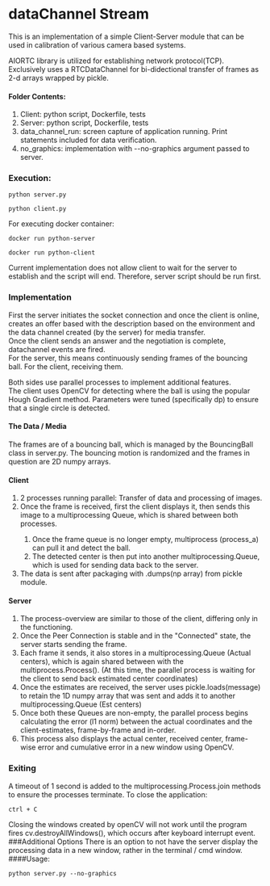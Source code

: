 dataChannel Stream
===

This is an implementation of a simple Client-Server module that can be used in calibration of various camera based systems.

AIORTC library is utilized for establishing network protocol(TCP). Exclusively uses a RTCDataChannel for bi-didectional transfer of frames as 2-d arrays wrapped by pickle.


#### Folder Contents:

<ol> 
<li>Client: python script, Dockerfile, tests</li>
<li>Server: python script, Dockerfile, tests</li>
<li>data_channel_run: screen capture of application running. Print statements
included for data verification.</li>
<li>no_graphics: implementation with --no-graphics argument passed to server.</li>
</ol>

### Execution:
```
python server.py
```
```
python client.py
```
For executing docker container:

```
docker run python-server
```
```
docker run python-client
```

Current implementation does not allow client to wait for the server to establish and the script will end.
Therefore, server script should be run first.

### Implementation
First the server initiates the socket connection and once the client
is online, creates an offer based with the description based on the environment and the
data channel created (by the server) for media transfer.\
Once the client sends an answer and the negotiation is complete, datachannel events are
fired.\
For the server, this means continuously sending frames of the bouncing ball.
For the client, receiving them.

Both sides use parallel processes to implement additional features.\
The client uses OpenCV for 
detecting where the ball is using the popular Hough Gradient method. 
Parameters were tuned (specifically dp) to ensure that a single circle is detected.

#### The Data / Media
<p>The frames are of a bouncing ball, which is managed by the BouncingBall class in server.py. 
The bouncing motion is randomized and the frames in question are 2D numpy arrays.</p>

#### Client
<ol>
<li>2 processes running parallel: Transfer of data and processing of images.</li>
<li>Once the frame is received, first the client displays it, then sends this image to a multiprocessing Queue, which is shared between
both processes.</li>
        <ol>
<li>Once the frame queue is no longer empty, multiprocess (process_a) can pull it and detect the ball.</li>
<li>The detected center is then put into another multiprocessing.Queue, which is used for sending data
back to the server.</li></ol>
<li> The data is sent after packaging with .dumps(np array) from pickle module.</li>
</ol>

#### Server
<ol>
<li>The process-overview are similar to those of the client, differing only in the functioning.</li>
<li>Once the Peer Connection is stable and in the "Connected" state, the server starts sending the frame.</li>
<li>Each frame it sends, it also stores in a multiprocessing.Queue (Actual centers), which is again shared between 
with the multiprocess.Process(). (At this time, the parallel process is waiting
for the client to send back estimated center coordinates)</li>
<li>Once the estimates are received, the server uses pickle.loads(message) to retain the 1D numpy array that was sent
and adds it to another multiprocessing.Queue (Est centers)</li>
<li>Once both these Queues are non-empty, the parallel process begins calculating the error (l1 norm)
between the actual coordinates and the client-estimates, frame-by-frame and in-order.</li>
<li>This process also displays the actual center, received center, frame-wise error and cumulative error
in a new window using OpenCV.</li>
</ol>

### Exiting
A timeout of 1 second is added to the multiprocessing.Process.join methods to ensure the processes terminate.
To close the application:
```
ctrl + C
```
Closing the windows created by openCV will not work until the program fires cv.destroyAllWindows(), 
which occurs after keyboard interrupt event.
###Additional Options
There is an option to not have the server display the processing data in a new window,
rather in the terminal / cmd window.
####Usage:
```
python server.py --no-graphics
```





